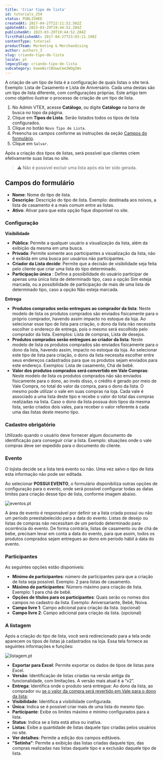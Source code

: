 ```yaml
---
title: 'Criar tipo de lista'
id: tutorials_254
status: PUBLISHED
createdAt: 2017-04-27T22:11:52.502Z
updatedAt: 2023-03-29T19:44:52.284Z
publishedAt: 2023-03-29T19:44:52.284Z
firstPublishedAt: 2017-04-27T23:03:11.198Z
contentType: tutorial
productTeam: Marketing & Merchandising
author: authors_3
slug: criando-tipo-de-lista
locale: pt
legacySlug: criando-tipo-de-lista
subcategory: 6aeeWirCBUwwCmeIWOgIWs
---
```


A criação de um tipo de lista é a configuração de quais listas o site terá. Exemplo: Lista de Casamento e Lista de Aniversário. Cada uma destas são um tipo de lista diferente, com configurações próprias. Este artigo tem como objetivo ilustrar o processo de criação de um tipo de lista.

1. No Admin VTEX, acesse __Catálogo__, ou digite __Catálogo__ na barra de busca no topo da página.
2. Clique em __Tipos de Lista__.
   Serão listados todos os tipos de lista configurados.
3. Clique no botão `Novo Tipo de Lista`.
4. Preencha os campos conforme as instruções da seção [Campos do formulário](#campos-do-formulario).
5. Clique em `Salvar`.

Após a criação dos tipos de listas, será possível que clientes criem efetivamente suas listas no site.

>⚠️ Não é possível excluir uma lista após ela ter sido gerada.

## Campos do formulário

- **Nome**: Nome do tipo de lista.
- **Descrição**: Descrição do tipo de lista. Exemplo: destinada aos noivos, a lista de casamento é a mais comum entre as listas.
- **Ativo**: Ativar para que esta opção fique disponível no site.

### Configuração

**Visibilidade**

- **Pública**: Permite a qualquer usuário a visualização da lista, além da exibição da mesma em uma busca.
- **Privada**: Permite somente aos participantes a visualização da lista, não é exibida em uma busca por usuários não participantes.
- **Criador da Lista decide**: Permite que a decisão de visibilidade seja feita pelo cliente que criar uma lista do tipo determinado.
- **Participação única** : Define a possibilidade do usuário participar de apenas uma única lista de determinado tipo, caso a opção Sim esteja marcada, ou a possibilidade de participação de mais de uma lista de determinado tipo, caso a opção Não esteja marcada.

**Entrega**

- **Produtos comprados serão entregues ao comprador da lista**: Neste modelo de lista os produtos comprados são enviados fisicamente para o próprio comprador, havendo assim impacto no estoque da loja. Ao selecionar esse tipo de lista para criação, o dono da lista não necessita escolher o endereço de entrega, pois o mesmo será escolhido pelo comprador da lista. Exemplos: Lista de compras, Lista de desejos.
- **Produtos comprados serão entregues ao criador da lista**: Neste modelo de lista os produtos comprados são enviados fisicamente para o dono da lista, havendo assim, impacto no estoque da loja. Ao selecionar este tipo de lista para criação, o dono da lista necessita escolher entre seus endereços cadastrados para que os produtos sejam enviados para este endereço. Exemplos: Lista de casamento, Chá de bebê.
- **Valor dos produtos comprados será convertido em Vale Compras**: Neste modelo de lista os produtos comprados não são enviados fisicamente para o dono, ao invés disso, o crédito é gerado por meio de Vale Compra, no total do valor da compra, para o dono da lista. O mesmo pode utilizar o vale em suas compras na loja. Cada vale é associado a uma lista deste tipo e recebe o valor do total das compras realizadas na lista. Caso o dono da lista possua dois tipos da mesma lista, serão criados dois vales, para receber o valor referente à cada uma das listas deste mesmo tipo.

### Cadastro obrigatório

Utilizado quando o usuário deve fornecer algum documento de identificação para conseguir criar a lista. Exemplo: situações onde o vale compras deve ser expedido para o documento do cliente.

### Evento

O lojista decide se a lista terá evento ou não. Uma vez salvo o tipo de lista esta informação não pode ser editada.

Ao selecionar **POSSUI EVENTO**, o formulário disponibiliza outras opções de configuração para o evento, onde será possível configurar todas as datas limites para criação desse tipo de lista, conforme imagem abaixo.

![eventos.pt](https://images.ctfassets.net/alneenqid6w5/KhcZ5meUIwnSqBaekhc9C/b8c2b20e083c529a5ae7b4fc63e8a6ab/eventos.pt.png)

A área de evento é responsável por definir se a lista criada possui ou não um período preestabelecido para a data do evento. Listas de desejo ou listas de compras não necessitam de um período determinado para ocorrência do evento. De forma contrária, listas de casamento ou de chá de bebe, precisam levar em conta a data do evento, para que assim, todos os produtos comprados sejam entregues ao dono em período hábil à data do evento.

### Participantes

As seguintes opções estão disponíveis:

- **Mínimo de participantes**: número de participantes para que a criação de lista seja possível. Exemplo: 2 para listas de casamento.
- **Máximo de participantes**: Número máximo para criação de lista. Exemplo: 1 para chá de bebê.
- **Opções de títulos para os participantes**: Quais serão os nomes dos campos no cadastro da lista. Exemplo: Aniversariante, Bebê, Noiva.
- **Campo livre 1**: Campo adicional para criação da lista. (opcional)
- **Campo livre 2**: Campo adicional para criação da lista. (opcional)

### A listagem

Após a criação do tipo de lista, você será redirecionado para a tela onde aparecem os tipos de listas já cadastrados na loja. Essa tela fornece as seguintes informações e funções:

![listagem.pt](https://images.ctfassets.net/alneenqid6w5/5TBHW4MjIqIKMAroEqIKUA/8af47e1d4375b8550a70cb03098adbc0/listagem.pt.png)

- **Exportar para Excel**: Permite exportar os dados de tipos de listas para Excel.
- **Versão**: Identificação de listas criadas na versão antiga da funcionalidade, com limitações. A versão mais atual é a “v2”.
- **Entrega**: Identifica onde o produto será entregue: Ao dono da lista, ao comprador ou [se o valor da compra será revertido em Vale para o dono da lista](/pt/tutorial/configurando-lista-vale);
- **Visibilidade**: Identifica a visibilidade configurada.
- **Única**: Indica se é possível criar mais de uma lista do mesmo tipo.
- **Participante**: Exibe os limites máximo e mínimo configurados para a lista.
- **Status**: Indica se a lista está ativa ou inativa.
- **Listas**: Exibe a quantidade de listas daquele tipo criadas pelos usuários no site.
- **Ver detalhes**: Permite a edição dos campos editáveis.
- **"Setinha"**: Permite a exibição das listas criadas daquele tipo, das compras realizadas nas listas daquele tipo e a exclusão daquele tipo de lista.
